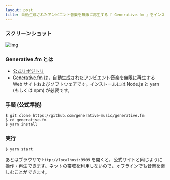 ```yaml
---
layout: post
title: 自動生成されたアンビエント音楽を無限に再生する『 Generative.fm 』をインストール
---
```


### スクリーンショット

![img](01.png)


### Generative.fm とは

-   [公式リポジトリ](https://github.com/generative-music/generative.fm)
-   [Generative.fm](https://generative.fm/) は，自動生成されたアンビエント音楽を無限に再生する Web サイトおよびソフトウェアです。インストールには Node.js と yarn (もしくは npm) が必要です。


### 手順 (公式準拠)

    $ git clone https://github.com/generative-music/generative.fm
    $ cd generative.fm
    $ yarn install


### 実行

    $ yarn start

あとはブラウザで `http://localhost:9999` を開くと，公式サイトと同じように操作・再生できます。ネットの帯域を利用しないので，オフラインでも音楽を楽しむことができます。

